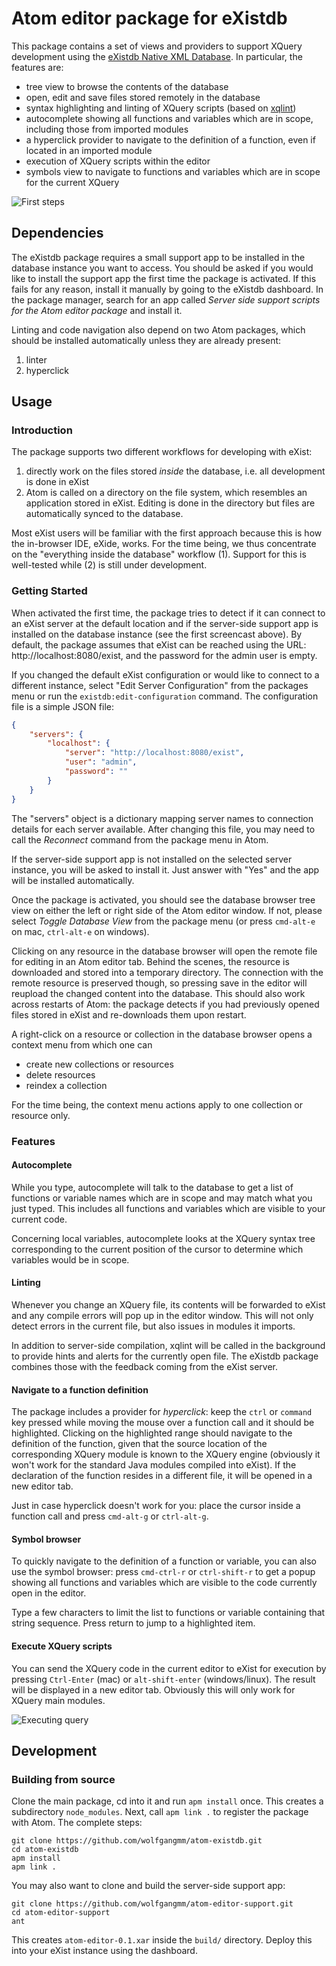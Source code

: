 # Atom editor package for eXistdb

This package contains a set of views and providers to support XQuery development using the [eXistdb Native XML Database](http://exist-db.org). In particular, the features are:

* tree view to browse the contents of the database
* open, edit and save files stored remotely in the database
* syntax highlighting and linting of XQuery scripts (based on [xqlint](https://github.com/wcandillon/xqlint))
* autocomplete showing all functions and variables which are in scope, including those from imported modules
* a hyperclick provider to navigate to the definition of a function, even if located in an imported module
* execution of XQuery scripts within the editor
* symbols view to navigate to functions and variables which are in scope for the current XQuery

![First steps](https://raw.githubusercontent.com/wolfgangmm/atom-existdb/master/basic.gif)

## Dependencies

The eXistdb package requires a small support app to be installed in the database instance you want to access. You should be asked if you would like to install the support app the first time the package is activated. If this fails for any reason, install it manually by going to the eXistdb dashboard. In the package manager, search for an app called *Server side support scripts for the Atom editor package* and install it.

Linting and code navigation also depend on two Atom packages, which should be installed automatically unless they are already present:

1. linter
2. hyperclick

## Usage

### Introduction

The package supports two different workflows for developing with eXist:

1. directly work on the files stored *inside* the database, i.e. all development is done in eXist
2. Atom is called on a directory on the file system, which resembles an application stored in eXist. Editing is done in the directory but files are automatically synced to the database.

Most eXist users will be familiar with the first approach because this is how the in-browser IDE, eXide, works. For the time being, we thus concentrate on the "everything inside the database" workflow (1). Support for this is well-tested while (2) is still under development.

### Getting Started

When activated the first time, the package tries to detect if it can connect to an eXist server at the default location and if the server-side support app is installed on the database instance (see the first screencast above). By default, the package assumes that eXist can be reached using the URL: http://localhost:8080/exist, and the password for the admin user is empty.

If you changed the default eXist configuration or would like to connect to a different instance, select "Edit Server Configuration" from the packages menu or run the `existdb:edit-configuration` command. The configuration file is a simple JSON file:

```json
{
    "servers": {
        "localhost": {
            "server": "http://localhost:8080/exist",
            "user": "admin",
            "password": ""
        }
    }
}
```

The "servers" object is a dictionary mapping server names to connection details for each server available. After changing this file, you may need to call the *Reconnect* command from the package menu in Atom.

If the server-side support app is not installed on the selected server instance, you will be asked to install it. Just answer with "Yes" and the app will be installed automatically.

Once the package is activated, you should see the database browser tree view on either the left or right side of the Atom editor window. If not, please select *Toggle Database View* from the package menu (or press `cmd-alt-e` on mac, `ctrl-alt-e` on windows).

Clicking on any resource in the database browser will open the remote file for editing in an Atom editor tab. Behind the scenes, the resource is downloaded and stored into a temporary directory. The connection with the remote resource is preserved though, so pressing save in the editor will reupload the changed content into the database. This should also work across restarts of Atom: the package detects if you had previously opened files stored in eXist and re-downloads them upon restart.

A right-click on a resource or collection in the database browser opens a context menu from which one can

* create new collections or resources
* delete resources
* reindex a collection

For the time being, the context menu actions apply to one collection or resource only.

### Features

#### Autocomplete
While you type, autocomplete will talk to the database to get a list of functions or variable names which are in scope and may match what you just typed. This includes all functions and variables which are visible to your current code.

Concerning local variables, autocomplete looks at the XQuery syntax tree corresponding to the current position of the cursor to determine which variables would be in scope.

#### Linting
Whenever you change an XQuery file, its contents will be forwarded to eXist and any compile errors will pop up in the editor window. This will not only detect errors in the current file, but also issues in modules it imports.

In addition to server-side compilation, xqlint will be called in the background to provide hints and alerts for the currently open file. The eXistdb package combines those with the feedback coming from the eXist server.

#### Navigate to a function definition
The package includes a provider for *hyperclick*: keep the `ctrl` or `command` key pressed while moving the mouse over a function call and it should be highlighted. Clicking on the highlighted range should navigate to the definition of the function, given that the source location of the corresponding XQuery module is known to the XQuery engine (obviously it won't work for the standard Java modules compiled into eXist). If the declaration of the function resides in a different file, it will be opened in a new editor tab.

Just in case hyperclick doesn't work for you: place the cursor inside a function call and press `cmd-alt-g` or `ctrl-alt-g`.

#### Symbol browser
To quickly navigate to the definition of a function or variable, you can also use the symbol browser: press `cmd-ctrl-r` or `ctrl-shift-r` to get a popup showing all functions and variables which are visible to the code currently open in the editor.

Type a few characters to limit the list to functions or variable containing that string sequence. Press return to jump to a highlighted item.

#### Execute XQuery scripts
You can send the XQuery code in the current editor to eXist for execution by pressing `Ctrl-Enter` (mac) or `alt-shift-enter` (windows/linux). The result will be displayed in a new editor tab. Obviously this will only work for XQuery main modules.

![Executing query](https://raw.githubusercontent.com/wolfgangmm/atom-existdb/master/run.gif)

## Development

### Building from source

Clone the main package, cd into it and run `apm install` once. This creates a subdirectory `node_modules`. Next, call `apm link .` to register the package with Atom. The complete steps:

```shell
git clone https://github.com/wolfgangmm/atom-existdb.git
cd atom-existdb
apm install
apm link .
```

You may also want to clone and build the server-side support app:

```shell
git clone https://github.com/wolfgangmm/atom-editor-support.git
cd atom-editor-support
ant
```

This creates `atom-editor-0.1.xar` inside the `build/` directory. Deploy this into your eXist instance using the dashboard.
